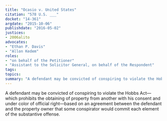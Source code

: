 ```yaml
---
title: "Ocasio v. United States"
citation: "578 U.S. ___"
docket: "14-361"
argdate: "2015-10-06"
publishdate: "2016-05-02"
justices:
- 2006alito
advocates:
- "Ethan P. Davis"
- "Allon Kedem"
roles:
- "on behalf of the Petitioner"
- "Assistant to the Solicitor General, on behalf of the Respondent"
tags:
topics:
summary: "A defendant may be convicted of conspiring to violate the Hobbs Act—which prohibits the obtaining of property from another with his consent and under color of official right—based on an agreement between the defendant and the property owner that some conspirator would commit each element of the substantive offense."
---
```

A defendant may be convicted of conspiring to violate the Hobbs Act—which prohibits the obtaining of property from another with his consent and under color of official right—based on an agreement between the defendant and the property owner that some conspirator would commit each element of the substantive offense.

